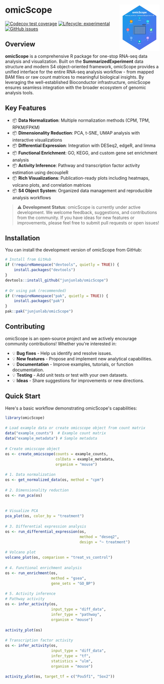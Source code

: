 <!-- badges: start -->

# omicScope <img src="man/figures/logo.png" align="right" width="130"/>

[![Codecov test coverage](https://codecov.io/gh/junjunlab/omicScope/branch/main/graph/badge.svg)](https://codecov.io/gh/junjunlab/omicScope?branch=main) [![Lifecycle: experimental](https://img.shields.io/badge/lifecycle-experimental-orange.svg)](https://lifecycle.r-lib.org/articles/stages.html#experimental) [![GitHub issues](https://img.shields.io/github/issues/saezlab/decoupleR)](https://github.com/saezlab/decoupleR/issues)

<!-- badges: end -->


## Overview

**omicScope** is a comprehensive R package for one-stop RNA-seq data analysis and visualization. Built on the **SummarizedExperiment** data structure and modern S4 object-oriented framework, omicScope provides a unified interface for the entire RNA-seq analysis workflow - from mapped BAM files or raw count matrices to meaningful biological insights. By leveraging the well-established Bioconductor infrastructure, omicScope ensures seamless integration with the broader ecosystem of genomic analysis tools.

## Key Features

-   📦 **Data Normalization**: Multiple normalization methods (CPM, TPM, RPKM/FPKM)
-   📦 **Dimensionality Reduction**: PCA, t-SNE, UMAP analysis with interactive visualizations
-   📦 **Differential Expression**: Integration with DESeq2, edgeR, and limma
-   📦 **Functional Enrichment**: GO, KEGG, and custom gene set enrichment analysis
-   📦 **Activity Inference**: Pathway and transcription factor activity estimation using decoupleR
-   📦 **Rich Visualizations**: Publication-ready plots including heatmaps, volcano plots, and correlation matrices
-   📦 **S4 Object System**: Organized data management and reproducible analysis workflows

> ⚠️ **Development Status**: omicScope is currently under active development. We welcome feedback, suggestions, and contributions from the community. If you have ideas for new features or improvements, please feel free to submit pull requests or open issues!

## Installation

You can install the development version of omicScope from GitHub:

``` r
# Install from GitHub
if (!requireNamespace("devtools", quietly = TRUE)) {
    install.packages("devtools")
}
devtools::install_github("junjunlab/omicScope")

# Or using pak (recommended)
if (!requireNamespace("pak", quietly = TRUE)) {
    install.packages("pak")
}
pak::pak("junjunlab/omicScope")
```

## Contributing

omicScope is an open-source project and we actively encourage community contributions! Whether you're interested in:

-   💡 **Bug fixes** - Help us identify and resolve issues.
-   💡 **New features** - Propose and implement new analytical capabilities.
-   💡 **Documentation** - Improve examples, tutorials, or function documentation.
-   💡 **Testing** - Add unit tests or test with your own datasets.
-   💡 **Ideas** - Share suggestions for improvements or new directions.

## Quick Start

Here's a basic workflow demonstrating omicScope's capabilities:

``` r
library(omicScope)

# Load example data or create omicscope object from count matrix
data("example_counts")  # Example count matrix
data("example_metadata") # Sample metadata

# Create omicscope object
os <- create_omicscope(counts = example_counts, 
                       colData = example_metadata,
                       organism = "mouse")

# 1. Data normalization
os <- get_normalized_data(os, method = "cpm")

# 2. Dimensionality reduction
os <- run_pca(os)


# Visualize PCA
pca_plot(os, color_by = "treatment")

# 3. Differential expression analysis
os <- run_differential_expression(os, 
                                  method = "deseq2",
                                  design = "~ treatment")

# Volcano plot
volcano_plot(os, comparison = "treat_vs_control")

# 4. Functional enrichment analysis
os <- run_enrichment(os, 
                     method = "gsea",
                     gene_sets = "GO_BP")

# 5. Activity inference
# Pathway activity
os <- infer_activity(os, 
                     input_type = "diff_data",
                     infer_type = "pathway",
                     organism = "mouse")

activity_plot(os)

# Transcription factor activity  
os <- infer_activity(os, 
                     input_type = "diff_data",
                     infer_type = "tf",
                     statistics = "ulm",
                     organism = "mouse")

activity_plot(os, target_tf = c("Pou5f1", "Sox2"))
```
